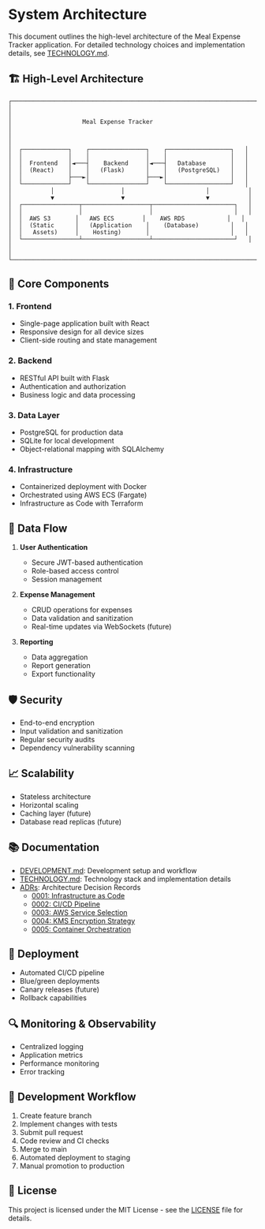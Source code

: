 # System Architecture

This document outlines the high-level architecture of the Meal Expense Tracker application. For detailed technology choices and implementation details, see [TECHNOLOGY.md](TECHNOLOGY.md).

## 🏗 High-Level Architecture

```
┌─────────────────────────────────────────────────────────────────────┐
│                                                                     │
│                    Meal Expense Tracker                             │
│                                                                     │
│  ┌─────────────┐    ┌────────────────┐    ┌──────────────────┐   │
│  │             │    │                │    │                  │   │
│  │  Frontend   │◄───┤    Backend     │◄───┤   Database       │   │
│  │  (React)    │    │   (Flask)      │    │   (PostgreSQL)   │   │
│  │             ├───►│                ├───►│                  │   │
│  └─────────────┘    └────────────────┘    └──────────────────┘   │
│           │                   │                       │           │
│           ▼                   ▼                       ▼           │
│  ┌────────────────┬───────────────────┬───────────────────────┐   │
│  │                │                   │                       │   │
│  │  AWS S3       │   AWS ECS        │    AWS RDS            │   │
│  │  (Static      │   (Application    │    (Database)         │   │
│  │   Assets)     │    Hosting)       │                       │   │
│  └────────────────┴───────────────────┴───────────────────────┘   │
│                                                                     │
└─────────────────────────────────────────────────────────────────────┘
```

## 🧩 Core Components

### 1. Frontend
- Single-page application built with React
- Responsive design for all device sizes
- Client-side routing and state management

### 2. Backend
- RESTful API built with Flask
- Authentication and authorization
- Business logic and data processing

### 3. Data Layer
- PostgreSQL for production data
- SQLite for local development
- Object-relational mapping with SQLAlchemy

### 4. Infrastructure
- Containerized deployment with Docker
- Orchestrated using AWS ECS (Fargate)
- Infrastructure as Code with Terraform

## 🔄 Data Flow

1. **User Authentication**
   - Secure JWT-based authentication
   - Role-based access control
   - Session management

2. **Expense Management**
   - CRUD operations for expenses
   - Data validation and sanitization
   - Real-time updates via WebSockets (future)

3. **Reporting**
   - Data aggregation
   - Report generation
   - Export functionality

## 🛡️ Security

- End-to-end encryption
- Input validation and sanitization
- Regular security audits
- Dependency vulnerability scanning

## 📈 Scalability

- Stateless architecture
- Horizontal scaling
- Caching layer (future)
- Database read replicas (future)

## 📚 Documentation

- [DEVELOPMENT.md](DEVELOPMENT.md): Development setup and workflow
- [TECHNOLOGY.md](TECHNOLOGY.md): Technology stack and implementation details
- [ADRs](architecture/decisions/): Architecture Decision Records
  - [0001: Infrastructure as Code](architecture/decisions/0001-infrastructure-as-code.md)
  - [0002: CI/CD Pipeline](architecture/decisions/0002-ci-cd-pipeline.md)
  - [0003: AWS Service Selection](architecture/decisions/0003-aws-service-selection.md)
  - [0004: KMS Encryption Strategy](architecture/decisions/0004-kms-encryption-strategy.md)
  - [0005: Container Orchestration](architecture/decisions/0005-container-orchestration.md)

## 🚀 Deployment

- Automated CI/CD pipeline
- Blue/green deployments
- Canary releases (future)
- Rollback capabilities

## 🔍 Monitoring & Observability

- Centralized logging
- Application metrics
- Performance monitoring
- Error tracking

## 🔄 Development Workflow

1. Create feature branch
2. Implement changes with tests
3. Submit pull request
4. Code review and CI checks
5. Merge to main
6. Automated deployment to staging
7. Manual promotion to production

## 📝 License

This project is licensed under the MIT License - see the [LICENSE](LICENSE) file for details.
